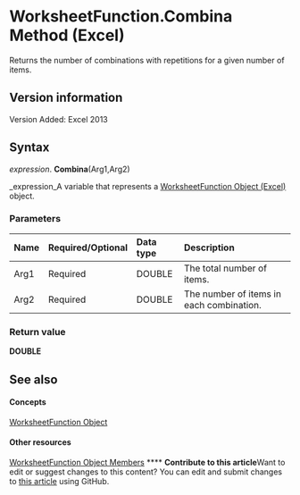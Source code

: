 
# WorksheetFunction.Combina Method (Excel)

Returns the number of combinations with repetitions for a given number of items.


## Version information

Version Added: Excel 2013 


## Syntax

 _expression_. **Combina**(Arg1,Arg2)

 _expression_A variable that represents a  [WorksheetFunction Object (Excel)](7b1d5639-363d-632c-2cf0-2232562646b6.md) object.


### Parameters



|**Name**|**Required/Optional**|**Data type**|**Description**|
|:-----|:-----|:-----|:-----|
|Arg1|Required|DOUBLE|The total number of items.|
|Arg2|Required|DOUBLE|The number of items in each combination.|

### Return value

 **DOUBLE**


## See also


#### Concepts


 [WorksheetFunction Object](7b1d5639-363d-632c-2cf0-2232562646b6.md)
#### Other resources


 [WorksheetFunction Object Members](6811ca87-4b53-0bff-88c9-30bf7497879a.md)
****   **Contribute to this article**Want to edit or suggest changes to this content? You can edit and submit changes to  [this article](https://github.com/jhershey00/VBA_Excel_Test/OpenXMLCon/articles/3ce9d70e-c407-886d-6bf3-7fcf6b33ae8d.md) using GitHub.

